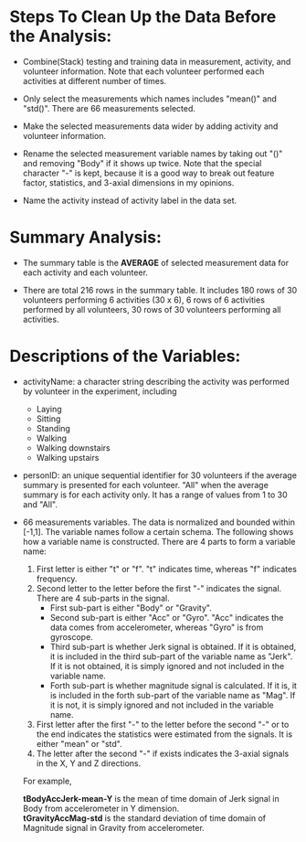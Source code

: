 Steps To Clean Up the Data Before the Analysis:
===============================================

- Combine(Stack) testing and training data in measurement, activity, and volunteer information. Note that each volunteer performed each activities at different number of times.

- Only select the measurements which names includes "mean()" and "std()". There are 66 measurements selected. 

- Make the selected measurements data wider by adding activity and volunteer information. 

- Rename the selected measurement variable names by taking out "()" and removing "Body" if it shows up twice. Note that the special character "-" is kept, because it is a good way to break out feature factor, statistics, and 3-axial dimensions in my opinions.

- Name the activity instead of activity label in the data set. 



Summary Analysis:
=================

- The summary table is the **AVERAGE** of selected measurement data for each activity and each volunteer. 

- There are total 216 rows in the summary table. It includes 180 rows of 30 volunteers performing 6 activities (30 x 6), 6 rows of 6 activities performed by all volunteers, 30 rows of 30 volunteers performing all activities. 



Descriptions of the Variables:
==============================
- activityName: a character string describing the activity was performed by volunteer in the experiment, including 
    - Laying
    - Sitting
    - Standing
    - Walking
    - Walking downstairs
    - Walking upstairs
    
- personID: an unique sequential identifier for 30 volunteers if the average summary is presented for each volunteer. "All" when the average summary is for each activity only. It has a range of values from 1 to 30 and "All". 

- 66 measurements variables. The data is normalized and bounded within [-1,1]. 
The variable names follow a certain schema.  The following shows how a variable name is constructed. There are 4 parts to form a variable name:

    1. First letter is either "t" or "f". "t" indicates time, whereas "f" indicates frequency.  
    2. Second letter to the letter before the first "-" indicates the signal. There are 4 sub-parts in the signal.
        - First sub-part is either "Body" or "Gravity".
        - Second sub-part is either "Acc" or "Gyro". "Acc" indicates the data comes from accelerometer, whereas "Gyro" is from gyroscope.
        - Third sub-part is whether Jerk signal is obtained. If it is obtained, it is included in the third sub-part of the variable name as "Jerk". If it is not obtained, it is simply ignored and not included in the variable name. 
        - Forth sub-part is whether magnitude signal is calculated. If it is, it is included in the forth sub-part of the variable name as "Mag". If it is not, it is simply ignored and not included in the variable name.  
    3. First letter after the first "-" to the letter before the second "-" or to the end indicates the statistics were estimated from the signals. It is either "mean" or "std".  
    4. The letter after the second "-" if exists indicates the 3-axial signals in the X, Y and Z directions.  
    
    For example,  
    
    **tBodyAccJerk-mean-Y** is the mean of time domain of Jerk signal in Body from accelerometer in Y dimension.  
    **tGravityAccMag-std** is the standard deviation of time domain of Magnitude signal in Gravity from accelerometer. 
